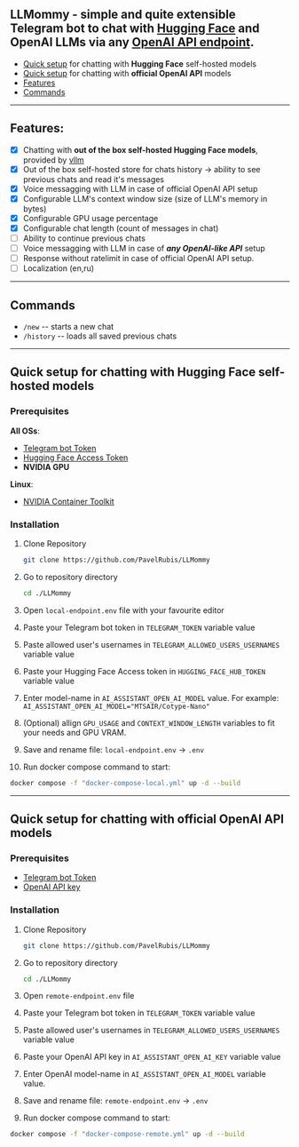 ## LLMommy - simple and quite extensible Telegram bot to chat with [Hugging Face](https://huggingface.co/) and OpenAI LLMs via any [OpenAI API endpoint](https://ollama.com/blog/openai-compatibility).

- [Quick setup](https://github.com/PavelRubis/LLMommy/tree/main?tab=readme-ov-file#quick-setup-for-chatting-with-hugging-face-self-hosted-models) for chatting with **Hugging Face** self-hosted models 
- [Quick setup](https://github.com/PavelRubis/LLMommy/tree/main?tab=readme-ov-file#quick-setup-for-chatting-with-official-openai-api-models) for chatting with **official OpenAI API** models
- [Features](https://github.com/PavelRubis/LLMommy/tree/main?tab=readme-ov-file#features)
- [Commands](https://github.com/PavelRubis/LLMommy/tree/main?tab=readme-ov-file#commands)
---

## Features:
- [x] Chatting with **out of the box self-hosted Hugging Face models**, provided by [vllm](https://github.com/vllm-project/vllm/tree/main)
- [x] Out of the box self-hosted store for chats history -> ability to see previous chats and read it's messages
- [x] Voice messagging with LLM in case of official OpenAI API setup
- [x] Configurable LLM's context window size (size of LLM's memory in bytes)
- [x] Configurable GPU usage percentage
- [x] Configurable chat length (count of messages in chat)
- [ ] Ability to continue previous chats
- [ ] Voice messagging with LLM in case of **_any OpenAI-like API_** setup
- [ ] Response without ratelimit in case of official OpenAI API setup.
- [ ] Localization (en,ru)
---

## Commands
- `/new` -- starts a new chat
- `/history` -- loads all saved previous chats
---

## Quick setup for chatting with **Hugging Face** self-hosted models

### Prerequisites

**All OSs**:
- [Telegram bot Token](https://core.telegram.org/bots#6-botfather)
- [Hugging Face Access Token](https://huggingface.co/settings/tokens)
- **NVIDIA GPU**

**Linux**:
- [NVIDIA Container Toolkit](https://docs.nvidia.com/datacenter/cloud-native/container-toolkit/latest/install-guide.html)

### Installation 
1. Clone Repository
    ``` bash
    git clone https://github.com/PavelRubis/LLMommy
    ```

2. Go to repository directory
    ``` bash
    cd ./LLMommy
    ```

3. Open `local-endpoint.env` file with your favourite editor

4. Paste your Telegram bot token in `TELEGRAM_TOKEN` variable value

5. Paste allowed user's usernames in `TELEGRAM_ALLOWED_USERS_USERNAMES` variable value

6. Paste your Hugging Face Access token in `HUGGING_FACE_HUB_TOKEN` variable value

7. Enter model-name in `AI_ASSISTANT_OPEN_AI_MODEL` value.
   For example: `AI_ASSISTANT_OPEN_AI_MODEL="MTSAIR/Cotype-Nano"`

8. (Optional) allign `GPU_USAGE` and `CONTEXT_WINDOW_LENGTH` variables to fit your needs and GPU VRAM.

9. Save and rename file: `local-endpoint.env` -> `.env`

10. Run docker compose command to start:
``` bash
docker compose -f "docker-compose-local.yml" up -d --build
```
---

## Quick setup for chatting with **official OpenAI API** models

### Prerequisites
- [Telegram bot Token](https://core.telegram.org/bots#6-botfather)
- [OpenAI API key](https://platform.openai.com/)

### Installation 
1. Clone Repository
    ``` bash
    git clone https://github.com/PavelRubis/LLMommy
    ```
2. Go to repository directory
    ``` bash
    cd ./LLMommy
    ```
3. Open `remote-endpoint.env` file 

4. Paste your Telegram bot token in `TELEGRAM_TOKEN` variable value
  
5. Paste allowed user's usernames in `TELEGRAM_ALLOWED_USERS_USERNAMES` variable value

6. Paste your OpenAI API key in `AI_ASSISTANT_OPEN_AI_KEY` variable value

7. Enter OpenAI model-name in `AI_ASSISTANT_OPEN_AI_MODEL` variable value.

8. Save and rename file:  `remote-endpoint.env` -> `.env`

9. Run docker compose command to start:
``` bash
docker compose -f "docker-compose-remote.yml" up -d --build
```
